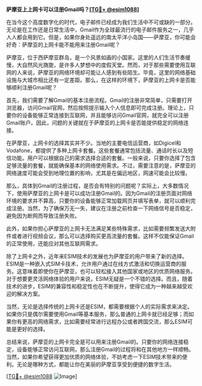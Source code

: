 **萨摩亚上上网卡可以注册Gmail吗？[[TG💪+ @esim1088](https://t.me/s/esim1088)]**

在当今这个高度数字化的时代，电子邮件已经成为我们生活中不可或缺的一部分。无论是在工作还是日常生活中，Gmail作为全球最流行的电子邮件服务之一，几乎人人都会用到它。但是，如果你身处遥远的南太平洋小岛国——萨摩亚，你可能会好奇：萨摩亚的上网卡能不能用来注册Gmail呢？

萨摩亚，位于西萨摩亚群岛，是一个风景如画的小国家。这里的人们生活节奏缓慢，大自然风光旖旎，是许多人梦想中的度假天堂。然而，对于那些需要使用互联网的人来说，萨摩亚的网络环境却可能让人感到有些陌生。毕竟，这里的网络基础设施与大城市相比还有一定差距。那么，在这样的环境下，萨摩亚的上网卡是否能够顺利注册Gmail呢？

首先，我们需要了解Gmail的基本注册流程。Gmail的注册非常简单，只需要打开浏览器，访问Gmail官网，然后按照提示输入个人信息即可完成注册。理论上，只要你的设备能够正常连接到互联网，并且能够访问Gmail官网，就完全可以注册Gmail账户。因此，问题的关键就在于萨摩亚的上网卡是否能提供稳定的网络连接。

在萨摩亚，上网卡的选择其实并不少。当地的主要电信运营商，如Digicel和Vodafone，都提供了多种上网卡套餐。这些套餐通常包括流量、通话时长以及短信功能。用户可以根据自己的需求选择合适的套餐。一般来说，只要你选择了包含足够流量的套餐，就能确保基本的网络使用需求。不过，需要注意的是，萨摩亚的网络速度可能会受到地理位置的影响，尤其是在偏远地区，网速可能会比较慢。

那么，具体到Gmail的注册过程，是否会有特别的问题呢？实际上，大多数情况下，使用萨摩亚的上网卡是可以成功注册Gmail的。因为Gmail的注册页面对网络环境的要求并不算高，只要你的设备能够正常加载网页并填写表单，就可以顺利完成注册。当然，为了确保万无一失，建议在注册之前检查一下网络信号是否稳定，避免因为断网而导致注册失败。

此外，如果你担心萨摩亚的上网卡无法满足某些特殊需求，比如需要频繁发送大附件或者进行视频会议，那么可以选择购买更高流量的套餐。这样不仅能保证Gmail的正常使用，还能应对其他互联网需求。

除了上网卡之外，近年来ESIM技术的发展也为萨摩亚的用户带来了新的选择。ESIM是一种嵌入式SIM卡技术，允许用户通过在线方式激活和切换运营商的服务。这意味着即使你在萨摩亚，也可以轻松接入其他国家或地区的优质网络服务。对于想要更灵活网络体验的用户来说，ESIM无疑是一个不错的选择。而且，随着技术的进步，ESIM的兼容性和稳定性也在不断提升，使得它成为一种越来越受欢迎的解决方案。

当然，无论是选择传统的上网卡还是ESIM，都需要根据个人的实际需求来决定。如果你只是偶尔需要使用Gmail等基本服务，那么普通的上网卡就已经足够；而如果你有更高的网络需求，比如需要经常进行远程办公或者跨国交流，那么ESIM可能是更好的选择。

总结来说，萨摩亚的上网卡完全是可以用来注册Gmail的。只要你的网络连接稳定，设备能够正常访问互联网，那么注册Gmail的过程将和在其他地方一样顺畅。当然，如果你希望获得更加优质的网络体验，不妨考虑一下ESIM技术带来的便利。无论是哪种方式，都能让你在美丽的萨摩亚享受到便捷的数字生活。

[[TG💪+ @esim1088](https://t.me/s/esim1088) ![Image](https://i.postimg.cc/4NQfJmqS/Snipaste-2025-05-13-00-14-12.png)]